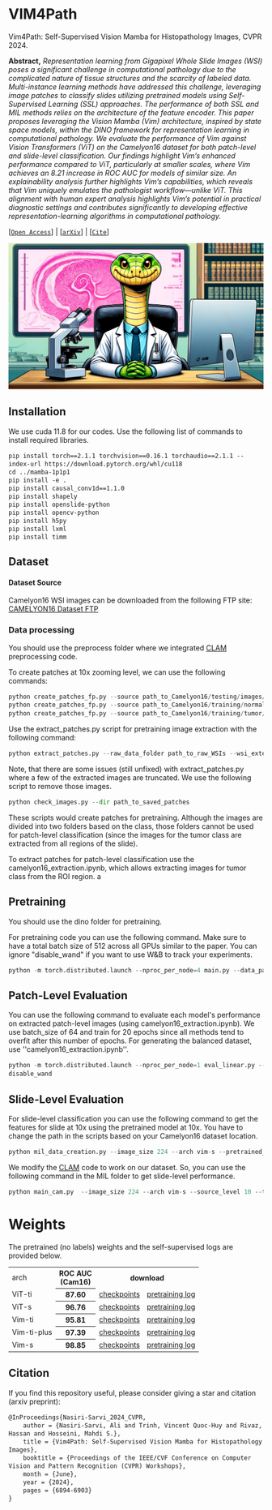 # VIM4Path
Vim4Path: Self-Supervised Vision Mamba for Histopathology Images, CVPR 2024.

**Abstract,**  *Representation learning from Gigapixel Whole Slide Images (WSI) poses a significant challenge in computational pathology due to the complicated nature of tissue structures and the scarcity of labeled data. Multi-instance learning methods have addressed this challenge, leveraging image patches to classify slides utilizing pretrained models using Self-Supervised Learning (SSL) approaches. The performance of both SSL and MIL methods relies on the architecture of the feature encoder. This paper proposes leveraging the Vision Mamba (Vim) architecture, inspired by state space models, within the DINO framework for representation learning in computational pathology. We evaluate the performance of Vim against Vision Transformers (ViT) on the Camelyon16 dataset for both patch-level and slide-level classification. Our findings highlight Vim’s enhanced performance compared to ViT, particularly at smaller scales, where Vim achieves an 8.21 increase in ROC AUC for models of similar size. An explainability analysis further highlights Vim’s capabilities, which reveals that Vim uniquely emulates the pathologist workflow—unlike ViT. This alignment with human expert analysis highlights Vim’s potential in practical diagnostic settings and contributes significantly to developing effective representation-learning algorithms in computational pathology.*

[[`Open Access`](https://openaccess.thecvf.com/content/CVPR2024W/CVMI/html/Nasiri-Sarvi_Vim4Path_Self-Supervised_Vision_Mamba_for_Histopathology_Images_CVPRW_2024_paper.html)] | [[`arXiv`](https://arxiv.org/pdf/2404.13222.pdf)] | [[`Cite`]](#citation) 


![Vim4Path](media/Vim4Path.webp)




## Installation
We use cuda 11.8 for our codes. Use the following list of commands to install required libraries. 

```commandline
pip install torch==2.1.1 torchvision==0.16.1 torchaudio==2.1.1 --index-url https://download.pytorch.org/whl/cu118
cd ../mamba-1p1p1
pip install -e .
pip install causal_conv1d==1.1.0
pip install shapely
pip install openslide-python
pip install opencv-python
pip install h5py
pip install lxml
pip install timm
```

## Dataset

#### Dataset Source
Camelyon16 WSI images can be downloaded from the following FTP site:
[CAMELYON16 Dataset FTP](https://ftp.cngb.org/pub/gigadb/pub/10.5524/100001_101000/100439/CAMELYON16/)

### Data processing 
You should use the preprocess folder where we integrated [CLAM](https://github.com/mahmoodlab/CLAM) preprocessing code. 


To create patches at 10x zooming level, we can use the following commands:
```python
python create_patches_fp.py --source path_to_Camelyon16/testing/images/ --save_dir ../dataset/Camelyon16/testing/224_10x/h5/ --patch_size 224 --step_size 224 --patch_level 2 --seg --patch --stitch
python create_patches_fp.py --source path_to_Camelyon16/training/normal/ --save_dir ../dataset/Camelyon16/training/224_10x/h5/normal/ --patch_size 224 --step_size 224 --patch_level 2 --seg --patch --stitch
python create_patches_fp.py --source path_to_Camelyon16/training/tumor/ --save_dir ../dataset/Camelyon16/training/224_10x/h5/tumor/ --patch_size 224 --step_size 224 --patch_level 2 --seg --patch --stitch
```

Use the extract_patches.py script for pretraining image extraction with the following command:
```python 
python extract_patches.py --raw_data_folder path_to_raw_WSIs --wsi_extension tif --input_folder path_to_h5_files --output_folder path_to_save_patches
```

Note, that there are some issues (still unfixed) with extract_patches.py where a few of the extracted images are truncated. We use the following script to remove those images. 
```python
python check_images.py --dir path_to_saved_patches
```

These scripts would create patches for pretraining. Although the images are divided into two folders based on the class, those folders cannot be used for patch-level classification (since the images for the tumor class are extracted from all regions of the slide). 

To extract patches for patch-level classification use the camelyon16_extraction.ipynb, which allows extracting images for tumor class from the ROI region. a

## Pretraining
You should use the dino folder for pretraining. 

For pretraining code you can use the following command. Make sure to have a total batch size of 512 across all GPUs similar to the paper. You can ignore "disable_wand" if you want to use W&B to track your experiments. 
```python
python -m torch.distributed.launch --nproc_per_node=4 main.py --data_path patch_to_pretraining_images --output_dir checkpoints/camelyon16_224_10x/vim-s/ --image_size 224 --image_size_down 96 --batch_size_per_gpu 128 --arch vim-s --disable_wand
```


## Patch-Level Evaluation 
You can use the following command to evaluate each model's performance on extracted patch-level images (using camelyon16_extraction.ipynb). We use batch_size of 64 and train for 20 epochs since all methods tend to overfit after this number of epochs. For generating the balanced dataset, use ''camelyon16_extraction.ipynb''. 
```python
python -m torch.distributed.launch --nproc_per_node=1 eval_linear.py --output_dir checkpoints/camelyon16_224_10x/vim-s/eval_linear --train_data_path path_to_balanced_pcam10x_train_data --val_data_path path_to_balanced_pcam10x_test_data --pretrained_weights checkpoints/camelyon16_224_10x/vim-s/checkpoint.pth --arc vim-s  --image_size 224 --epochs 20  --batch_size 64 --
disable_wand
```

## Slide-Level Evaluation 
For slide-level classification you can use the following command to get the features for slide at 10x using the pretrained model at 10x. You have to change the path in the scripts based on your Camelyon16 dataset location. 
```python
python mil_data_creation.py --image_size 224 --arch vim-s --pretrained_weights dino/checkpoints/camelyon16_224_10x/vim-s_224-96/checkpoint.pth --source_level 10 --target_level 10
```

We modify the [CLAM](https://github.com/mahmoodlab/CLAM) code to work on our dataset. So, you can use the following command in the MIL folder to get slide-level performance.
```python
python main_cam.py  --image_size 224 --arch vim-s --source_level 10 --target_level 10 --exp_code vim-s-224-10at10-clam_sb --model_type clam_sb --drop_out --early_stopping --lr 2e-4 --k 1 --label_frac 1  --weighted_sample --bag_loss ce --inst_loss svm --task task_1_tumor_vs_normal --log_data
```


# Weights
The pretrained (no labels) weights and the self-supervised logs are provided below.
<table>
  <tr>
    <td>arch</td>
    <th>ROC AUC <br> (Cam16)</th>
    <th colspan="2">download</th>
  </tr>
  <tr>
    <td>ViT-ti</td>
    <th> 87.60 </th>
    <td><a href="https://www.dropbox.com/scl/fo/9rmze3a0u0rmfvv4uogby/AN25BiCsNh0o3rnnA9dYmNQ?dl=0&e=1&preview=checkpoint.pth&rlkey=ufc80pc2spzc98cn4atrh26jl">checkpoints</a></td>
    <td><a href="https://www.dropbox.com/scl/fo/9rmze3a0u0rmfvv4uogby/AN25BiCsNh0o3rnnA9dYmNQ?dl=0&e=1&preview=log.txt&rlkey=ufc80pc2spzc98cn4atrh26jl">pretraining log</a></td>
  </tr>
  <tr>
    <td>ViT-s</td>
    <th> 96.76 </th>
    <td><a href="https://www.dropbox.com/scl/fo/z1w40ypwbsyqlkywevm5t/AFAnxqw0VPnRmf8c1KoulKU?dl=0&e=1&preview=checkpoint.pth&rlkey=vq3xq6dj4hmtrv1qeah1cnmlg">checkpoints</a></td>
    <td><a href="https://www.dropbox.com/scl/fo/z1w40ypwbsyqlkywevm5t/AFAnxqw0VPnRmf8c1KoulKU?dl=0&e=1&preview=log.txt&rlkey=vq3xq6dj4hmtrv1qeah1cnmlg">pretraining log</a></td>
  </tr>

  <tr>
    <td>Vim-ti</td>
    <th> 95.81 </th>
    <td><a href="https://www.dropbox.com/scl/fo/4q86hsyhxqf0s30sznsi7/AD3K7kL0D9tMCEw2s6GzOGs?dl=0&e=1&preview=checkpoint.pth&rlkey=57wabu98dei6x60u6dxhe33vg">checkpoints</a></td>
    <td><a href="https://www.dropbox.com/scl/fo/4q86hsyhxqf0s30sznsi7/AD3K7kL0D9tMCEw2s6GzOGs?dl=0&e=1&preview=log.txt&rlkey=57wabu98dei6x60u6dxhe33vg">pretraining log</a></td>
  </tr>

  <tr>
    <td>Vim-ti-plus</td>
    <th> 97.39 </th>
    <td><a href="https://www.dropbox.com/scl/fo/93486j0plk4zz185ncmio/AEeLYVl1Cv92ucHYnc5zAXc?dl=0&e=1&preview=checkpoint.pth&rlkey=2scjj7ekkceii4iepexg0huvx">checkpoints</a></td>
    <td><a href="https://www.dropbox.com/scl/fo/93486j0plk4zz185ncmio/AEeLYVl1Cv92ucHYnc5zAXc?dl=0&e=1&preview=log.txt&rlkey=2scjj7ekkceii4iepexg0huvx">pretraining log</a></td>
  </tr>

  <tr>
    <td>Vim-s</td>
    <th> 98.85 </th>
    <td><a href="https://www.dropbox.com/scl/fo/itlxf4cqyvxrbp7kxh43t/ADEuaFPA4Fv5Le96B2T1YZk?dl=0&e=1&preview=checkpoint.pth&rlkey=tf9du6jleuvymfcbhsi67iuf2">checkpoints</a></td>
    <td><a href="https://www.dropbox.com/scl/fo/itlxf4cqyvxrbp7kxh43t/ADEuaFPA4Fv5Le96B2T1YZk?dl=0&e=1&preview=log.txt&rlkey=tf9du6jleuvymfcbhsi67iuf2">pretraining log</a></td>
  </tr>

</table>

## Citation
If you find this repository useful, please consider giving a star and citation (arxiv preprint):
```
@InProceedings{Nasiri-Sarvi_2024_CVPR,
    author = {Nasiri-Sarvi, Ali and Trinh, Vincent Quoc-Huy and Rivaz, Hassan and Hosseini, Mahdi S.},
    title = {Vim4Path: Self-Supervised Vision Mamba for Histopathology Images},
    booktitle = {Proceedings of the IEEE/CVF Conference on Computer Vision and Pattern Recognition (CVPR) Workshops},
    month = {June},
    year = {2024},
    pages = {6894-6903}
}
```
